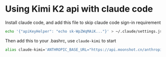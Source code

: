 # Using Kimi K2 api with claude code

Install claude code, and add this file to skip claude code sign-in requirement

```bash
echo '{"apiKeyHelper": "echo sk-WpZWqMAiK..."}' > ~/.claude/settings.json
```

Then add this to your .bashrc, use `claude-kimi` to start

```bash
alias claude-kimi='ANTHROPIC_BASE_URL="https://api.moonshot.cn/anthropic/" ANTHROPIC_API_KEY="sk-WpZWqMA..." claude'
```
